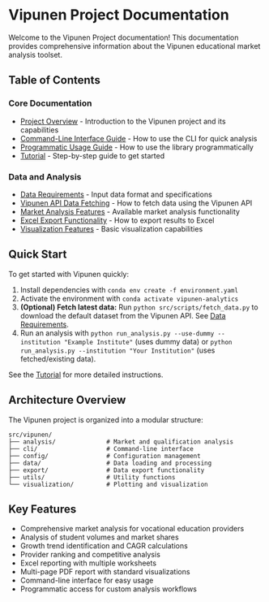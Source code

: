 # Vipunen Project Documentation

Welcome to the Vipunen Project documentation! This documentation provides comprehensive information about the Vipunen educational market analysis toolset.

## Table of Contents

### Core Documentation

- [Project Overview](../README.md) - Introduction to the Vipunen project and its capabilities
- [Command-Line Interface Guide](CLI_GUIDE.md) - How to use the CLI for quick analysis
- [Programmatic Usage Guide](PROGRAMMATIC_USAGE.md) - How to use the library programmatically
- [Tutorial](TUTORIAL.md) - Step-by-step guide to get started

### Data and Analysis

- [Data Requirements](DATA_REQUIREMENTS.md) - Input data format and specifications
- [Vipunen API Data Fetching](VIPUNEN_API.md) - How to fetch data using the Vipunen API
- [Market Analysis Features](MARKET_ANALYSIS.md) - Available market analysis functionality
- [Excel Export Functionality](EXCEL_EXPORT.md) - How to export results to Excel
- [Visualization Features](VISUALIZATION.md) - Basic visualization capabilities

## Quick Start

To get started with Vipunen quickly:

1. Install dependencies with `conda env create -f environment.yaml`
2. Activate the environment with `conda activate vipunen-analytics`
3. **(Optional) Fetch latest data:** Run `python src/scripts/fetch_data.py` to download the default dataset from the Vipunen API. See [Data Requirements](DATA_REQUIREMENTS.md#obtaining-data-from-vipunen-api).
4. Run an analysis with `python run_analysis.py --use-dummy --institution "Example Institute"` (uses dummy data) or `python run_analysis.py --institution "Your Institution"` (uses fetched/existing data).

See the [Tutorial](TUTORIAL.md) for more detailed instructions.

## Architecture Overview

The Vipunen project is organized into a modular structure:

```
src/vipunen/
├── analysis/              # Market and qualification analysis
├── cli/                   # Command-line interface
├── config/                # Configuration management
├── data/                  # Data loading and processing
├── export/                # Data export functionality
├── utils/                 # Utility functions
└── visualization/         # Plotting and visualization
```

## Key Features

- Comprehensive market analysis for vocational education providers
- Analysis of student volumes and market shares
- Growth trend identification and CAGR calculations
- Provider ranking and competitive analysis
- Excel reporting with multiple worksheets
- Multi-page PDF report with standard visualizations
- Command-line interface for easy usage
- Programmatic access for custom analysis workflows
